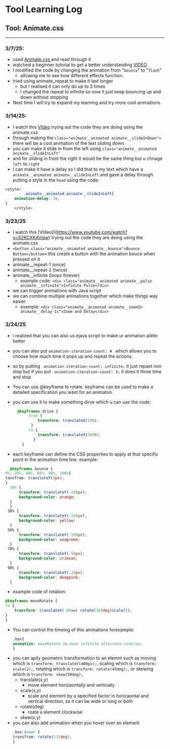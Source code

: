 # Tool Learning Log

## Tool: **Animate.css**

---

### 3/7/25:
* used [ Animate.css ](https://animate.style/) and read through it
* watched a beginner tutorial to get a better understanding [VIDEO](https://www.youtube.com/watch?v=VzbBcVRquYA)
* I modified the code by changing the animation from "`bounce`" to "`flash`"
    * allowing me to see how different effects function.
* tried using animate_repeat to make it last longer
    * but I realised it can only do up to 3 times
    * I changed the repeat to infinite so now it just keep bouncing up and down without stopping
* Next time I will try to expand my learning and try more cool animations



### 3/14/25:
* I watch this  [VIdeo](https://www.youtube.com/watch?v=S2KCXKAView) trying out the code they are doing using the animate.css
* through making the `class="animate__animated animate__slideInDown">` there will be a cool animation of the text sliding down
* you can make it slide in from the left using `class="animate__animated animate__slideInLeft"`
* and for sliding in front the right it would be the same thing but u chnage `left` to `right`
* I can make it have a delay so I did that to my text which have a `animate__animated animate__slideInLeft` and gave a delay through putting a style in the `head` using the code: 
``` CSS
<style>
        .animate__animated.animate__slideInLeft{
    animation-delay: 3s;
}  
    </style>
```

### 3/23/25
* I watch this  [VIdeo])(https://www.youtube.com/watch?v=S2KCXKAView) trying out the code they are doing using the animate.css
* `<button class="animate__animated animate__bounce">Bounce Button</button>` this create a button with the animation bouce when pressed on it
* animate__repeat-1 (once)
* animate__repeat-2 (twice)
* animate__infinite (loops forever)
   * example code: `<div class="animate__animated animate__pulse animate__infinite">Infinite Pulse</div>`
* we can trigger animations with Java script
* we can combine multiple animations together which make things way easier
   * example: `<div class="animate__animated animate__zoomIn animate__delay-1s">Zoom and Delay</div>`
### 3/24/25
* i realized that you can also us ejava script to make ur animation alittle better
* you can also put `animation-iteration-count: # ` which allows you to choose how much time it pops up and repeat the actions.
* so by putting ` animation-iteration-count: infinite;` it just repaet non stop but if you put ` animation-iteration-count: 3;` it does it three time and stop
* You can use @keyframe to rotate. keyframe can be used to make a detailed specification you want for an animaton.
 * you can use it to make something dirve which u can use the code:
    ``` CSS
      @keyframes drive {
           from {
               transform: translateX(10%);
            }
           to {
               transform: translateX(500%);
             }
        }
      ```  
       
* each keyframe can define the CSS properties to apply at that specific point in the animation time line. example:   
``` CSS
  @keyframes bounce {
0%, 20%, 40%, 60%, 80%, 100%{
tansfrom: translateY(0px);
}
  10% {
      transform: translateY(-200px);
      background-color: orange;
  }
  }
 30% {
      transform: translateY(-150px);
      background-color: yellow;
  }
 50% {
      transform: translateY(-100px);
      background-color: seagreen;
  }
 70% {
      transform: translateY(-50px);
      background-color: crimson;
  }
 90% {
      transform: translateY(-20px);
      background-color: deeppink;
  }
  ```
   * example code of rotation:
  ``` CSS
  @keyframes moveRotate {
  to {
      transform: translateX(-80vw) rotate(360deg)scale(5);
  }
  }
  ```
   * You can control the timeing of this animations forexample:   
     ``` CSS
     .box{
     animation: moveRotate 2s ease infinite alternate-reverse;
     }
     ```
* you can aplly geometric transformation to an elemnt such as moving which is `transform: translateY(400px);`, scaling which is `transform: scale(2);`, rotating which is `transform: rotate(45deg);`, or skewing which is `transform: skew(50deg);`
   * translate(x,y)
      * move element horizaontally and vertically
   * scale(x,y)
      * scale and element by a specified factor in horizaontal and vertical direction, so it can be wide or long or both
   * rotate(deg)
      * roate a element clockwise
   * skew(x,y)
* you can also add animation when you hover over an element
  ``` CSS
  .box:hover {
  transfrom: rotate(135deg);
  } 
  
   



<!--
* Links you used today (websites, videos, etc)
* Things you tried, progress you made, etc
* Challenges, a-ha moments, etc
* Questions you still have
* What you're going to try next
-->
